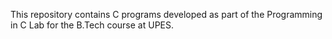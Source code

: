 This repository contains C programs developed as part of the Programming in C Lab for the B.Tech course at UPES.

